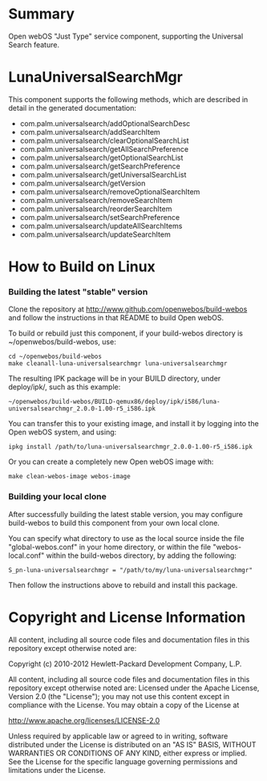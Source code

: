 Summary
=======
Open webOS "Just Type" service component, supporting the Universal Search feature.

LunaUniversalSearchMgr
======================

This component supports the following methods, which are described in detail in the generated documentation:  

*  com.palm.universalsearch/addOptionalSearchDesc
*  com.palm.universalsearch/addSearchItem
*  com.palm.universalsearch/clearOptionalSearchList
*  com.palm.universalsearch/getAllSearchPreference
*  com.palm.universalsearch/getOptionalSearchList
*  com.palm.universalsearch/getSearchPreference
*  com.palm.universalsearch/getUniversalSearchList
*  com.palm.universalsearch/getVersion
*  com.palm.universalsearch/removeOptionalSearchItem
*  com.palm.universalsearch/removeSearchItem
*  com.palm.universalsearch/reorderSearchItem
*  com.palm.universalsearch/setSearchPreference
*  com.palm.universalsearch/updateAllSearchItems
*  com.palm.universalsearch/updateSearchItem

How to Build on Linux
=====================

### Building the latest "stable" version

Clone the repository at http://www.github.com/openwebos/build-webos and follow the instructions in that README to build Open webOS.

To build or rebuild just this component, if your build-webos directory is ~/openwebos/build-webos, use:

    cd ~/openwebos/build-webos
    make cleanall-luna-universalsearchmgr luna-universalsearchmgr
    
The resulting IPK package will be in your BUILD directory, under deploy/ipk/<architecture>, such as this example:

    ~/openwebos/build-webos/BUILD-qemux86/deploy/ipk/i586/luna-universalsearchmgr_2.0.0-1.00-r5_i586.ipk
    
You can transfer this to your existing image, and install it by logging into the Open webOS system, and using:

    ipkg install /path/to/luna-universalsearchmgr_2.0.0-1.00-r5_i586.ipk
    
Or you can create a completely new Open webOS image with:

    make clean-webos-image webos-image
    
### Building your local clone

After successfully building the latest stable version, you may configure build-webos to build this component from your own local clone.

You can specify what directory to use as the local source inside the file "global-webos.conf" in your home directory, or within the file "webos-local.conf" within the build-webos directory, by adding the following:

    S_pn-luna-universalsearchmgr = "/path/to/my/luna-universalsearchmgr"
    
Then follow the instructions above to rebuild and install this package.

# Copyright and License Information

All content, including all source code files and documentation files in this repository except otherwise noted are: 

 Copyright (c) 2010-2012 Hewlett-Packard Development Company, L.P.

All content, including all source code files and documentation files in this repository except otherwise noted are:
Licensed under the Apache License, Version 2.0 (the "License");
you may not use this content except in compliance with the License.
You may obtain a copy of the License at

http://www.apache.org/licenses/LICENSE-2.0

Unless required by applicable law or agreed to in writing, software
distributed under the License is distributed on an "AS IS" BASIS,
WITHOUT WARRANTIES OR CONDITIONS OF ANY KIND, either express or implied.
See the License for the specific language governing permissions and
limitations under the License.

